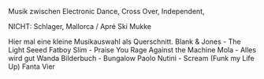 <span style="color:#e4afaff;">Musik zwischen Electronic Dance, Cross Over, Independent,</span>

<span style="color:#e4afaff;">NICHT: Schlager, Mallorca / Apré Ski Mukke</span> 

<span style="color:#e4afaff;">Hier mal eine kleine Musikauswahl als Querschnitt.</span> 
<span style="color:#e4afaff;">Blank & Jones - The Light</span>
<span style="color:#e4afaff;">Seeed</span>
Fatboy Slim - Praise You
Rage Against the Machine
Mola - Alles wird gut
Wanda
Bilderbuch - Bungalow
Paolo Nutini - Scream (Funk my Life Up)
Fanta Vier